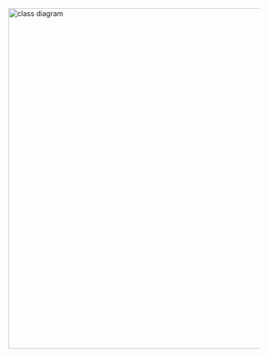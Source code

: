 <img width="1100" height="682" alt="class diagram" src="https://github.com/user-attachments/assets/ca8cd1ca-aef5-4549-8ab5-90b964a509e7" />
